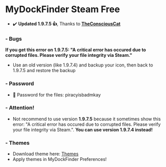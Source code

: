 # MyDockFinder Steam Free
- :heavy_check_mark: **Updated 1.9.7.5 👍**, Thanks to [**TheConsciousCat**](https://www.youtube.com/channel/UCKhyCmsVRFywD1W0qa9pY2A)

### - Bugs
**If you get this error on 1.9.7.5: "A critical error has occured due to corrupted files. Please verify your file integrity via Steam."**
- Use an old version (like 1.9.7.4) and backup your icon, then back to 1.9.7.5 and restore the backup

### - Password
- 🔑 Password for the files: piracyisbadmkay

### - Attention!
- Not recommend to use version **1.9.7.5** because it sometimes show this error: "A critical error has occured due to corrupted files. Please verify your file integrity via Steam.". **You can use version 1.9.7.4 instead!**

### - Themes
- Download theme here: [Themes](https://github.com/justinl99/mydockfinder-steam-free/tree/main/Themes)
- Apply themes in MyDockFinder Preferences!
